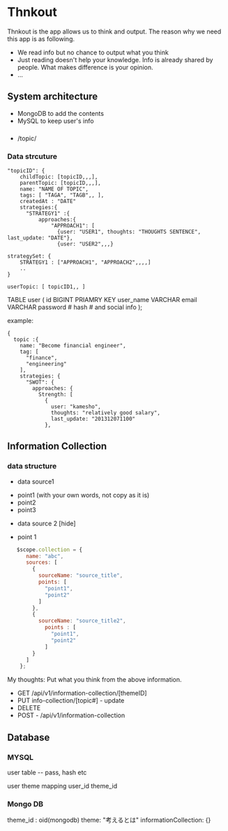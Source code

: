 # Thnkout 

Thnkout is the app allows us to think and output.
The reason why we need this app is as following.

 * We read info but no chance to output what you think
 * Just reading doesn't help your knowledge. Info is already shared by people. What makes difference is your opinion.
 * ... 


## System architecture

 - MongoDB to add the contents
 - MySQL to keep user's info

### 

 - /topic/<topicID>

### Data strcuture

    "topicID": {
        childTopic: [topicID,,,],
        parentTopic: [topicID,,,],
        name: "NAME OF TOPIC",
        tags: [ "TAGA", "TAGB",, ],
        createdAt : "DATE"
        strategies:{
          "STRATEGY1" :{
              approaches:{
                  "APPROACH1": [
                    {user: "USER1", thoughts: "THOUGHTS SENTENCE", last_update: "DATE"},
                    {user: "USER2",,,}

    strategySet: { 
        STRATEGY1 : ["APPROACH1", "APPROACH2",,,,]
        ..
    }

    userTopic: [ topicID1,, ]


TABLE user (
    id BIGINT PRIAMRY KEY
    user_name VARCHAR
    email VARCHAR
    password # hash
    # and social info
);




example: 

    {
      topic :{
        name: "Become financial engineer",
        tag: [
          "finance",
          "engineering"
        ],
        strategies: {
          "SWOT": {
            approaches: {
              Strength: [
                {
                  user: "kamesho",
                  thoughts: "relatively good salary",
                  last_update: "201312071100"
                },
    


## Information Collection 

### data structure

- data source1 
 * point1 (with your own words, not copy as it is) 
 * point2
 * point3 
- data source 2 [hide] 
 * point 1

```javascript
   $scope.collection = {
      name: "abc",
      sources: [
        {
          sourceName: "source_title",
          points: [
            "point1",
            "point2"
          ]
        },
        {
          sourceName: "source_title2",
            points : [
              "point1",
              "point2"
            ]
        }
      ]
    };
```

My thoughts:  Put what you think from the above information. 

- GET /api/v1/information-collection/[themeID]
- PUT info-collection/[topic#]  - update
- DELETE
- POST - /api/v1/information-collection

## Database 

### MYSQL

user table -- pass, hash etc

user theme mapping 
user_id
theme_id 

### Mongo DB

theme_id : oid(mongodb)
theme: "考えるとは"
informationCollection: {}




